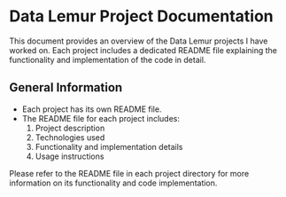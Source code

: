 # Data Lemur Project Documentation

This document provides an overview of the Data Lemur projects I have worked on. Each project includes a dedicated README file explaining the functionality and implementation of the code in detail.

## General Information
- Each project has its own README file.
- The README file for each project includes:
  1. Project description
  2. Technologies used
  3. Functionality and implementation details
  4. Usage instructions

Please refer to the README file in each project directory for more information on its functionality and code implementation.

